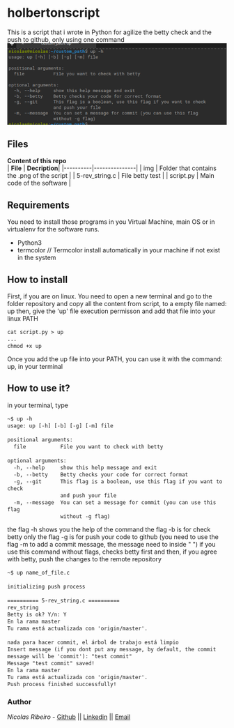# holbertonscript
This is a script that i wrote in Python for agilize the betty check and the push to github, only using one command
<img src="img/script.png" alt="terminal" />

## Files
   **Content of this repo**    
| **File** | **Decription**|
|----------|---------------|
| img | Folder that contains the .png of the script |
| 5-rev_string.c | File betty test |
| script.py | Main code of the software |

## Requirements
You need to install those programs in you Virtual Machine, main OS or in virtualenv for the software runs.

* Python3
* termcolor // Termcolor install automatically in your machine if not exist in the system

## How to install
First, if you are on linux. You need to open a new terminal and go to the folder repository and copy all the content from script, to a empty file named: up
then, give the 'up' file execution permisson and add that file into your linux PATH

```
cat script.py > up
...
chmod +x up
```
Once you add the up file into your PATH, you can use it with the command: up, in your terminal

## How to use it?
in your terminal, type
```
~$ up -h
usage: up [-h] [-b] [-g] [-m] file

positional arguments:
  file           File you want to check with betty

optional arguments:
  -h, --help     show this help message and exit
  -b, --betty    Betty checks your code for correct format
  -g, --git      This flag is a boolean, use this flag if you want to check
                 and push your file
  -m, --message  You can set a message for commit (you can use this flag
                 without -g flag)
```

the flag -h shows you the help of the command
the flag -b is for check betty only
the flag -g is for push your code to github (you need to use the flag -m to add a commit message, the message need to inside " ")
if you use this command without flags, checks betty first and then, if you agree with betty, push the changes to the remote repository
```
~$ up name_of_file.c

initializing push process

========== 5-rev_string.c ==========
rev_string
Betty is ok? Y/n: Y
En la rama master
Tu rama está actualizada con 'origin/master'.

nada para hacer commit, el árbol de trabajo está limpio
Insert message (if you dont put any message, by default, the commit message will be 'commit'): "test commit"
Message "test commit" saved!
En la rama master
Tu rama está actualizada con 'origin/master'.
Push process finished successfully!
```

### Author
*Nicolas Ribeiro* - [Github](https://github.com/nikolasribeiro) || [Linkedin](https://www.linkedin.com/in/nicolas-sebastian-ribeiro/) || [Email](nikolas.sebastian.ribeiro@gmail.com)
